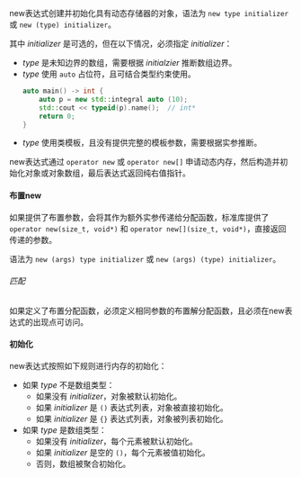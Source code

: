 







new表达式创建并初始化具有动态存储器的对象，语法为 `new type initializer` 或 `new (type) initializer`。

其中 _initializer_ 是可选的，但在以下情况，必须指定 _initializer_：
* _type_ 是未知边界的数组，需要根据 _initialzier_ 推断数组边界。
* _type_ 使用 `auto` 占位符，且可结合类型约束使用。
    ```cpp
    auto main() -> int {
        auto p = new std::integral auto (10);
        std::cout << typeid(p).name();  // int*
        return 0;
    }
    ```
* _type_ 使用类模板，且没有提供完整的模板参数，需要根据实参推断。

new表达式通过 `operator new` 或 `operator new[]` 申请动态内存，然后构造并初始化对象或对象数组，最后表达式返回纯右值指针。

#### 布置new
如果提供了布置参数，会将其作为额外实参传递给分配函数，标准库提供了 `operator new(size_t, void*)` 和 `operator new[](size_t, void*)`，直接返回传递的参数。

语法为 `new (args) type initializer` 或 `new (args) (type) initializer`。

###### 匹配
如果定义了布置分配函数，必须定义相同参数的布置解分配函数，且必须在new表达式的出现点可访问。

#### 初始化
new表达式按照如下规则进行内存的初始化：
* 如果 _type_ 不是数组类型：
  * 如果没有 _initializer_，对象被默认初始化。
  * 如果 _initializer_ 是 `()` 表达式列表，对象被直接初始化。
  * 如果 _initializer_ 是 `{}` 表达式列表，对象被列表初始化。
* 如果 _type_ 是数组类型：
  * 如果没有 _initializer_，每个元素被默认初始化。
  * 如果 _initializer_ 是空的 `()`，每个元素被值初始化。
  * 否则，数组被聚合初始化。